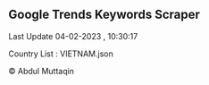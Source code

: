 

## Google Trends Keywords Scraper 
 
Last Update 04-02-2023 , 10:30:17

Country List :
VIETNAM.json



© Abdul Muttaqin 
